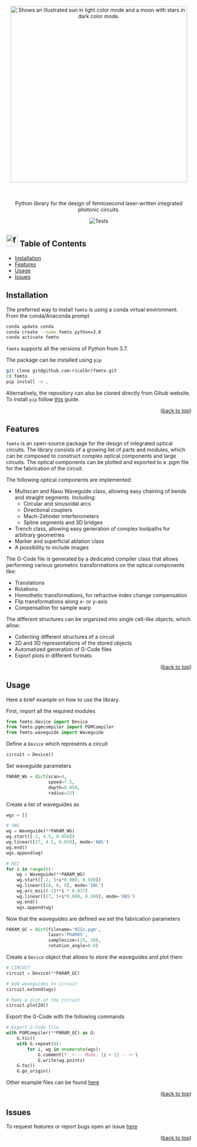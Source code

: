 <div id="top"></div>


<div align="center">
  <picture>
    <source media="(prefers-color-scheme: dark)" srcset="https://user-images.githubusercontent.com/45992199/205449527-d349ee82-39fb-4e1f-b25b-dbd2260ad9a4.svg" width="480">
    <img alt="Shows an illustrated sun in light color mode and a moon with stars in dark color mode." src="https://user-images.githubusercontent.com/45992199/205449385-341529d6-0575-430c-a0b4-62f50579db19.svg" width="480">
  </picture>
</div>  

<p align="center"> 
  <br>
  <br>
  Python library for the design of femtosecond laser-written integrated photonic circuits.
</p>
  

<div align="center">

  ![Tests](https://github.com/ricalbr/femto/actions/workflows/tests.yml/badge.svg)
  
</div>

## <img src="https://mir-s3-cdn-cf.behance.net/project_modules/disp/511fdf30195555.560572b7c51e9.gif" alt="femto logo" width="32"> Table of Contents

* [Installation](#installation)
* [Features](#features)
* [Usage](#usage)
* [Issues](#issues)
<!-- * [License](#license) -->


## Installation
The preferred way to install `femto` is using a conda virtual environment. From the conda/Anaconda prompt
```bash
conda update conda
conda create --name femto python=3.8
conda activate femto
```
`femto` supports all the versions of Python from 3.7. 

The package can be installed using `pip`
```bash
git clone git@github.com:ricalbr/femto.git
cd femto
pip install -e .
```
Alternatively, the repository can also be cloned directly from Gihub website.
To install `pip` follow [this](https://pip.pypa.io/en/stable/installation/) guide.

<p align="right">(<a href="#top">back to top</a>)</p>

## Features

`femto` is an open-source package for the design of integrated optical circuits. 
The library consists of a growing list of parts and modules, which can be composed to construct complex optical components and large circuits.
The optical components can be plotted and exported to a .pgm file for the fabrication of the circuit. 

The following optical components are implemented:

* Multiscan and Nasu Waveguide class, allowing easy chaining of bends and straight segments. Including:
    * Circular and sinusoidal arcs
    * Directional couplers
    * Mach-Zehnder interferometers
    * Spline segments and 3D bridges
* Trench class, allowing easy generation of complex toolpaths for arbitrary geometries
* Marker and superficial ablation class
* A possibility to include images

The G-Code file is generated by a dedicated compiler class that allows performing various geometric transformations on the optical components like:

* Translations
* Rotations
* Homothetic transformations, for refractive index change compensation
* Flip transformations along x- or y-axis
* Compensation for sample warp

The different structures can be organized into single cell-like objects, which allow:

* Collecting different structures of a circuit
* 2D and 3D representations of the stored objects
* Automatized generation of G-Code files
* Export plots in different formats

<p align="right">(<a href="#top">back to top</a>)</p>


## Usage

Here a brief example on how to use the library.

First, import all the required modules

```python
from femto.device import Device
from femto.pgmcompiler import PGMCompiler
from femto.waveguide import Waveguide
```

Define a `Device` which represents a circuit

```python
circuit = Device()
```

Set waveguide parameters

```python
PARAM_WG = dict(scan=4,
                speed=7.5,
                depth=0.050,
                radius=25)
```

Create a list of waveguides as

```python
wgs = []

# SWG
wg = Waveguide(**PARAM_WG)
wg.start([-2, 4.5, 0.050])
wg.linear([27, 4.5, 0.050], mode='ABS')
wg.end()
wgs.append(wg)

# MZI
for i in range(6):
    wg = Waveguide(**PARAM_WG)
    wg.start([-2, 5+i*0.080, 0.500])
    wg.linear([10, 0, 0], mode='INC')
    wg.arc_mzi((-1)**i * 0.037)
    wg.linear([27, 5+i*0.080, 0.500], mode='ABS')
    wg.end()
    wgs.append(wg)
```

Now that the waveguides are defined we set the fabrication parameters

```python
PARAM_GC = dict(filename='MZIs.pgm',
                laser='PHAROS',
                samplesize=(25, 10),
                rotation_angle=0.0)
```

Create a `Device` object that allows to store the waveguides and plot them
```python
# CIRCUIT
circuit = Device(**PARAM_GC)

# Add waveguides to circuit
circuit.extend(wgs)

# Make a plot of the circuit
circuit.plot2d()
```

Export the G-Code with the following commands

```python
# Export G-Code file
with PGMCompiler(**PARAM_GC) as G:
    G.tic()
    with G.repeat(6):
        for i, wg in enumerate(wgs):
            G.comment(f' +--- Mode: {i + 1} ---+')
            G.write(wg.points)
    G.toc()
    G.go_origin()

```

Other example files can be found [here](https://github.com/ricalbr/femto/tree/main/examples)

<p align="right">(<a href="#top">back to top</a>)</p>

## Issues

To request features or report bugs open an issue [here](https://github.com/ricalbr/femto/issues)

<p align="right">(<a href="#top">back to top</a>)</p>

